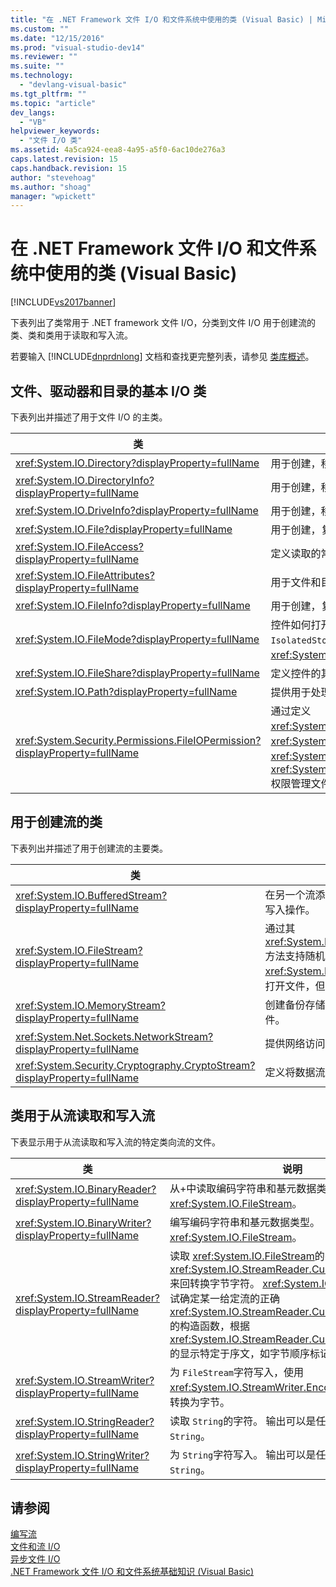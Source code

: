 ```yaml
---
title: "在 .NET Framework 文件 I/O 和文件系统中使用的类 (Visual Basic) | Microsoft Docs"
ms.custom: ""
ms.date: "12/15/2016"
ms.prod: "visual-studio-dev14"
ms.reviewer: ""
ms.suite: ""
ms.technology: 
  - "devlang-visual-basic"
ms.tgt_pltfrm: ""
ms.topic: "article"
dev_langs: 
  - "VB"
helpviewer_keywords: 
  - "文件 I/O 类"
ms.assetid: 4a5ca924-eea8-4a95-a5f0-6ac10de276a3
caps.latest.revision: 15
caps.handback.revision: 15
author: "stevehoag"
ms.author: "shoag"
manager: "wpickett"
---
```

# 在 .NET Framework 文件 I/O 和文件系统中使用的类 (Visual Basic)
[!INCLUDE[vs2017banner](../../../../csharp/includes/vs2017banner.md)]

下表列出了类常用于 .NET framework 文件 I\/O，分类到文件 I\/O 用于创建流的类、类和类用于读取和写入流。  
  
 若要输入 [!INCLUDE[dnprdnlong](../../../../csharp/programming-guide/events/includes/dnprdnlong_md.md)] 文档和查找更完整列表，请参见 [类库概述](../Topic/.NET%20Framework%20Class%20Library%20Overview.md)。  
  
## 文件、驱动器和目录的基本 I\/O 类  
 下表列出并描述了用于文件 I\/O 的主类。  
  
|类|说明|  
|-------|--------|  
|<xref:System.IO.Directory?displayProperty=fullName>|用于创建，移动和枚举提供静态方法通过目录和子目录。|  
|<xref:System.IO.DirectoryInfo?displayProperty=fullName>|用于创建，移动和枚举提供实例方法通过目录和子目录。|  
|<xref:System.IO.DriveInfo?displayProperty=fullName>|用于创建，移动和枚举的实例方法。|  
|<xref:System.IO.File?displayProperty=fullName>|用于创建，复制，删除，移动和打开文件并帮助提供静态方法在 `FileStream`的创建。|  
|<xref:System.IO.FileAccess?displayProperty=fullName>|定义读取的常数，编写或读写访问文件。|  
|<xref:System.IO.FileAttributes?displayProperty=fullName>|用于文件和目录的特性例如 `Archive`、 `Hidden`和 `ReadOnly`。|  
|<xref:System.IO.FileInfo?displayProperty=fullName>|用于创建，复制，删除，移动和打开文件并帮助提供静态方法在 `FileStream`的创建。|  
|<xref:System.IO.FileMode?displayProperty=fullName>|控件如何打开文件。  此参数在许多构造函数中指定为 `FileStream` 和 `IsolatedStorageFileStream`以及 <xref:System.IO.File> 和 <xref:System.IO.FileInfo>`Open` 方法。|  
|<xref:System.IO.FileShare?displayProperty=fullName>|定义控件的其他文件流可以拥有同一文件的访问类型常量。|  
|<xref:System.IO.Path?displayProperty=fullName>|提供用于处理目录字符串的方法和属性。|  
|<xref:System.Security.Permissions.FileIOPermission?displayProperty=fullName>|通过定义 <xref:System.Security.Permissions.FileIOPermissionAttribute.Read%2A>、 <xref:System.Security.Permissions.FileIOPermissionAttribute.Write%2A>、 <xref:System.Security.Permissions.FileIOPermissionAttribute.Append%2A> 和 <xref:System.Security.Permissions.FileIOPermissionAttribute.PathDiscovery%2A> 权限管理文件和文件夹的访问。|  
  
## 用于创建流的类  
 下表列出并描述了用于创建流的主要类。  
  
|类|说明|  
|-------|--------|  
|<xref:System.IO.BufferedStream?displayProperty=fullName>|在另一个流添加一个缓冲区的层读取和写入操作。|  
|<xref:System.IO.FileStream?displayProperty=fullName>|通过其 <xref:System.IO.FileStream.Seek%2A> 方法支持随机访问文件。  默认情况下<xref:System.IO.FileStream> 同步方式打开文件，但是也支持异步操作。|  
|<xref:System.IO.MemoryStream?displayProperty=fullName>|创建备份存储区是内存的流，而不是文件。|  
|<xref:System.Net.Sockets.NetworkStream?displayProperty=fullName>|提供网络访问的基础数据流。|  
|<xref:System.Security.Cryptography.CryptoStream?displayProperty=fullName>|定义将数据流链接到加密转换。|  
  
## 类用于从流读取和写入流  
 下表显示用于从流读取和写入流的特定类向流的文件。  
  
|**类**|**说明**|  
|-----------|------------|  
|<xref:System.IO.BinaryReader?displayProperty=fullName>|从\+中读取编码字符串和基元数据类型。 <xref:System.IO.FileStream>。|  
|<xref:System.IO.BinaryWriter?displayProperty=fullName>|编写编码字符串和基元数据类型。 <xref:System.IO.FileStream>。|  
|<xref:System.IO.StreamReader?displayProperty=fullName>|读取 <xref:System.IO.FileStream>的字符，使用 <xref:System.IO.StreamReader.CurrentEncoding%2A> 来回转换字节字符。  <xref:System.IO.StreamReader> 尝试确定某一给定流的正确 <xref:System.IO.StreamReader.CurrentEncoding%2A> 的构造函数，根据 <xref:System.IO.StreamReader.CurrentEncoding%2A>的显示特定于序文，如字节顺序标记。|  
|<xref:System.IO.StreamWriter?displayProperty=fullName>|为 `FileStream`字符写入，使用 <xref:System.IO.StreamWriter.Encoding%2A> 将字符转换为字节。|  
|<xref:System.IO.StringReader?displayProperty=fullName>|读取 `String`的字符。  输出可以是任何编码的流或 `String`。|  
|<xref:System.IO.StringWriter?displayProperty=fullName>|为 `String`字符写入。  输出可以是任何编码的流或 `String`。|  
  
## 请参阅  
 [编写流](../Topic/Composing%20Streams.md)   
 [文件和流 I\/O](../Topic/File%20and%20Stream%20I-O.md)   
 [异步文件 I\/O](../Topic/Asynchronous%20File%20I-O.md)   
 [.NET Framework 文件 I\/O 和文件系统基础知识 \(Visual Basic\)](../../../../visual-basic/developing-apps/programming/drives-directories-files/basics-of-net-framework-file-io-and-the-file-system.md)